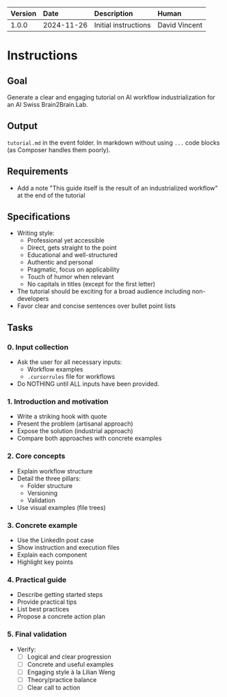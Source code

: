 | Version | Date | Description | Human |
| :- | :- | :- | :- |
| 1.0.0 | 2024-11-26 | Initial instructions | David Vincent |

# Instructions

## Goal

Generate a clear and engaging tutorial on AI workflow industrialization for an AI Swiss Brain2Brain.Lab.

## Output

`tutorial.md` in the event folder. In markdown without using ```...``` code blocks (as Composer handles them poorly).

## Requirements

- Add a note "This guide itself is the result of an industrialized workflow" at the end of the tutorial

## Specifications

- Writing style:
  * Professional yet accessible
  * Direct, gets straight to the point
  * Educational and well-structured
  * Authentic and personal
  * Pragmatic, focus on applicability
  * Touch of humor when relevant
  * No capitals in titles (except for the first letter)
- The tutorial should be exciting for a broad audience including non-developers
- Favor clear and concise sentences over bullet point lists

## Tasks

### 0. Input collection
- Ask the user for all necessary inputs:
  * Workflow examples
  * `.cursorrules` file for workflows
- Do NOTHING until ALL inputs have been provided.

### 1. Introduction and motivation
- Write a striking hook with quote
- Present the problem (artisanal approach)
- Expose the solution (industrial approach)
- Compare both approaches with concrete examples

### 2. Core concepts
- Explain workflow structure
- Detail the three pillars:
  * Folder structure
  * Versioning
  * Validation
- Use visual examples (file trees)

### 3. Concrete example
- Use the LinkedIn post case
- Show instruction and execution files
- Explain each component
- Highlight key points

### 4. Practical guide
- Describe getting started steps
- Provide practical tips
- List best practices
- Propose a concrete action plan

### 5. Final validation
- Verify:
  * [ ] Logical and clear progression
  * [ ] Concrete and useful examples
  * [ ] Engaging style à la Lilian Weng
  * [ ] Theory/practice balance
  * [ ] Clear call to action 